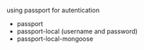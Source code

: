 using passport for autentication
- passport 
- passport-local (username and password)
- passport-local-mongoose 
